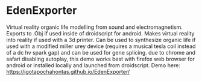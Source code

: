 # EdenExporter
Virtual reality organic life modelling from sound and electromagnetism.  Exports to .Obj if used inside of droidscript for android. Makes virtual reality into reality if used with a 3d printer. Can be used to synthesize organic life if used with a modified miller urey device (requires a musical tesla coil instead of a dc hv spark gap) and can be used for gene splicing. due to chrome and safari disabling autoplay, this demo works best with firefox web browser for android or installed locally and launched from droidscript. Demo here: https://igotapochahontas.github.io/EdenExporter/ 
